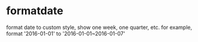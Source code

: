 # formatdate
format date to custom style, show one week, one quarter, etc. for example, format '2016-01-01' to '2016-01-01~2016-01-07'
